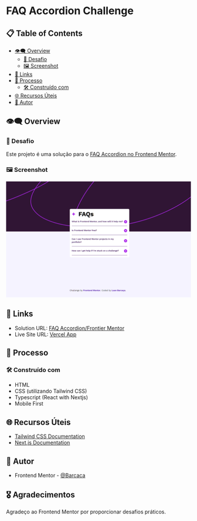 # FAQ Accordion Challenge

## 📋 Table of Contents

- [👁️‍🗨️ Overview](#-overview)
  - [🚀 Desafio](#-desafio)
  - [🖼️ Screenshot](#️-screenshot)
- [🔗 Links](#-links)
- [🚀 Processo](#-processo)
  - [🛠️ Construído com](#️-construído-com)
- [🌐 Recursos Úteis](#-recursos-úteis)
- [👤 Autor](#-autor)

## 👁️‍🗨️ Overview

### 🚀 Desafio

Este projeto é uma solução para o [FAQ Accordion no Frontend Mentor](https://www.frontendmentor.io/challenges/faq-accordion-wyfFdeBwBz).

### 🖼️ Screenshot

![Screenshot do Projeto](/public//screenshot.png)

## 🔗 Links

- Solution URL: [FAQ Accordion/Frontier Mentor](https://www.frontendmentor.io/solutions/faq-accordionnextjs-tailwinds-xxAnblNETC)
- Live Site URL: [Vercel App](https://faq-accordion-orcin.vercel.app)

## 🚀 Processo

### 🛠️ Construído com

- HTML
- CSS (utilizando Tailwind CSS)
- Typescript (React with Nextjs)
- Mobile First

## 🌐 Recursos Úteis

- [Tailwind CSS Documentation](https://tailwindcss.com/docs)
- [Next.js Documentation](https://nextjs.org/docs)

## 👤 Autor

- Frontend Mentor - [@Barcaca](https://www.frontendmentor.io/profile/Barcaca)

## 🎖️ Agradecimentos

Agradeço ao Frontend Mentor por proporcionar desafios práticos.
